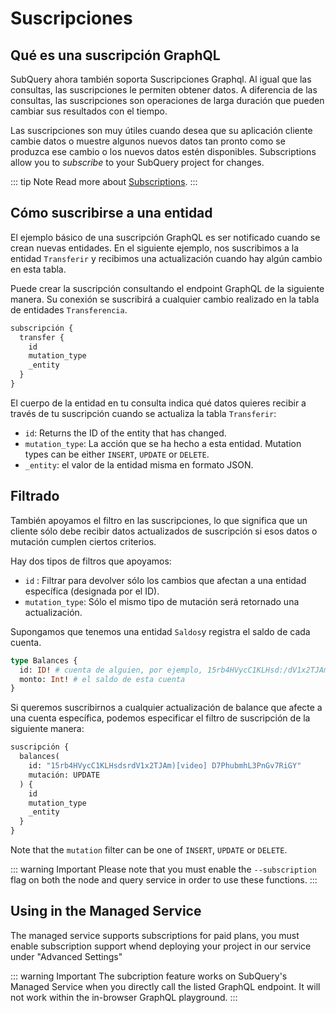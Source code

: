 # Suscripciones

## Qué es una suscripción GraphQL

SubQuery ahora también soporta Suscripciones Graphql. Al igual que las consultas, las suscripciones le permiten obtener datos. A diferencia de las consultas, las suscripciones son operaciones de larga duración que pueden cambiar sus resultados con el tiempo.

Las suscripciones son muy útiles cuando desea que su aplicación cliente cambie datos o muestre algunos nuevos datos tan pronto como se produzca ese cambio o los nuevos datos estén disponibles. Subscriptions allow you to _subscribe_ to your SubQuery project for changes.

::: tip Note Read more about [Subscriptions](https://www.apollographql.com/docs/react/data/subscriptions/). :::

## Cómo suscribirse a una entidad

El ejemplo básico de una suscripción GraphQL es ser notificado cuando se crean nuevas entidades. En el siguiente ejemplo, nos suscribimos a la entidad `Transferir` y recibimos una actualización cuando hay algún cambio en esta tabla.

Puede crear la suscripción consultando el endpoint GraphQL de la siguiente manera. Su conexión se suscribirá a cualquier cambio realizado en la tabla de entidades `Transferencia`.

```graphql
subscripción {
  transfer {
    id
    mutation_type
    _entity
  }
}
```

El cuerpo de la entidad en tu consulta indica qué datos quieres recibir a través de tu suscripción cuando se actualiza la tabla `Transferir`:

- `id`: Returns the ID of the entity that has changed.
- `mutation_type`: La acción que se ha hecho a esta entidad. Mutation types can be either `INSERT`, `UPDATE` or `DELETE`.
- `_entity`: el valor de la entidad misma en formato JSON.

## Filtrado

También apoyamos el filtro en las suscripciones, lo que significa que un cliente sólo debe recibir datos actualizados de suscripción si esos datos o mutación cumplen ciertos criterios.

Hay dos tipos de filtros que apoyamos:

- `id` : Filtrar para devolver sólo los cambios que afectan a una entidad específica (designada por el ID).
- `mutation_type`: Sólo el mismo tipo de mutación será retornado una actualización.

Supongamos que tenemos una entidad `Saldos`y registra el saldo de cada cuenta.

```graphql
type Balances {
  id: ID! # cuenta de alguien, por ejemplo, 15rb4HVycC1KLHsd:/dV1x2TJAm.UD7PhubmhL3PnGv7RiGY
  monto: Int! # el saldo de esta cuenta
}
```

Si queremos suscribirnos a cualquier actualización de balance que afecte a una cuenta específica, podemos especificar el filtro de suscripción de la siguiente manera:

```graphql
suscripción {
  balances(
    id: "15rb4HVycC1KLHsdsrdV1x2TJAm)[video] D7PhubmhL3PnGv7RiGY"
    mutación: UPDATE
  ) {
    id
    mutation_type
    _entity
  }
}
```

Note that the `mutation` filter can be one of `INSERT`, `UPDATE` or `DELETE`.

::: warning Important Please note that you must enable the `--subscription` flag on both the node and query service in order to use these functions. :::

## Using in the Managed Service

The managed service supports subscriptions for paid plans, you must enable subscription support whend deploying your project in our service under "Advanced Settings"

::: warning Important
The subcription feature works on SubQuery's Managed Service when you directly call the listed GraphQL endpoint. It will not work within the in-browser GraphQL playground.
:::
